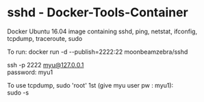 # sshd - Docker-Tools-Container

Docker Ubuntu 16.04 image containing sshd, ping, netstat, ifconfig, tcpdump, traceroute, sudo

To run:
docker run -d --publish=2222:22 moonbeamzebra/sshd

ssh -p 2222 myu@127.0.0.1  
password: myu1

To use tcpdump, sudo 'root' 1st (give myu user pw : myu1):  
sudo -s 
